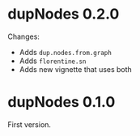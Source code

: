 # dupNodes 0.2.0

Changes:
* Adds `dup.nodes.from.graph`
* Adds `florentine.sn`
* Adds new vignette that uses both

# dupNodes 0.1.0

First version.


